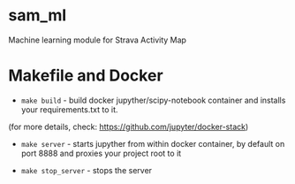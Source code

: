 # sam_ml
Machine learning module for Strava Activity Map

# Makefile and Docker

- `make build` - build docker jupyther/scipy-notebook container and installs your requirements.txt to it. 

(for more details, check: https://github.com/jupyter/docker-stack)

- `make server` - starts jupyther from within docker container, by default on port 8888 and proxies your project root to it

- `make stop_server` - stops the server
